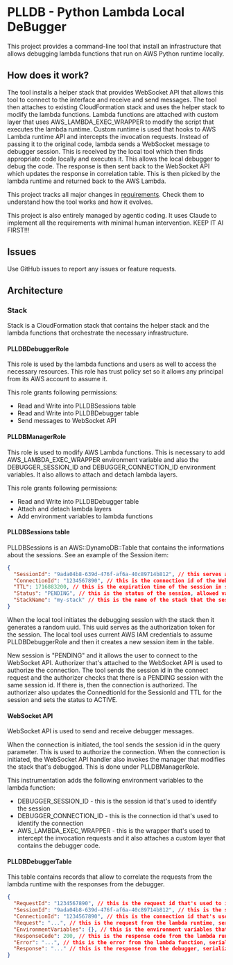 # PLLDB - Python Lambda Local DeBugger

This project provides a command-line tool that install an infrastructure that allows debugging lambda functions that run on AWS Python runtime locally.

## How does it work?

The tool installs a helper stack that provides WebSocket API that allows this tool to connect to the interface and receive and send messages.
The tool then attaches to existing CloudFormation stack and uses the helper stack to modify the lambda functions. Lambda functions are attached with custom layer that uses AWS_LAMBDA_EXEC_WRAPPER to modify the script that executes the lambda runtime. Custom runtime is used that hooks to AWS Lambda runtime API and intercepts the invocation requests. Instead of passing it to the original code, lambda sends a WebSocket message to debugger session. This is received by the local tool which then finds appropriate code locally and executes it. This allows the local debugger to debug the code. The response is then sent back to the WebSocket API which updates the response in correlation table. This is then picked by the lambda runtime and returned back to the AWS Lambda.

This project tracks all major changes in [requirements](./docs/requirements/). Check them to understand how the tool works and how it evolves.

This project is also entirely managed by agentic coding. It uses Claude to implement all the requirements with minimal human intervention.
KEEP IT AI FIRST!!!

## Issues

Use GitHub issues to report any issues or feature requests.

## Architecture

### Stack

Stack is a CloudFormation stack that contains the helper stack and the lambda functions that orchestrate the necessary infrastructure.

#### PLLDBDebuggerRole

This role is used by the lambda functions and users as well to access the necessary resources. This role has trust policy set so it allows any principal from its AWS account to assume it.

This role grants following permissions:
- Read and Write into PLLDBSessions table
- Read and Write into PLLDBDebugger table
- Send messages to WebSocket API

#### PLLDBManagerRole

This role is used to modify AWS Lambda functions. This is necessary to add AWS_LAMBDA_EXEC_WRAPPER environment variable and also the DEBUGGER_SESSION_ID and DEBUGGER_CONNECTION_ID environment variables. It also allows to attach and detach lambda layers.

This role grants following permissions:
- Read and Write into PLLDBDebugger table
- Attach and detach lambda layers
- Add environment variables to lambda functions

#### PLLDBSessions table

PLLDBSessions is an AWS::DynamoDB::Table that contains the informations about the sessions. See an example of the Session item:

```json
{
  "SessionId": "9ada04b8-639d-476f-af6a-40c89714b812", // this serves as a secret that's shared between the client and the server
  "ConnectionId": "1234567890", // this is the connection id of the WebSocket API that's associated with the session
  "TTL": 1716883200, // this is the expiration time of the session in seconds since epoch
  "Status": "PENDING", // this is the status of the session, allowed values are: PENDING, ACTIVE, CLOSED
  "StackName": "my-stack" // this is the name of the stack that the session is associated with
}
```

When the local tool initiates the debugging session with the stack then it generates a random uuid. This uuid serves as the authorization token for the session.
The local tool uses current AWS IAM credentials to assume PLLDBDebuggerRole and then it creates a new session item in the table. 

New session is "PENDING" and it allows the user to connect to the WebSocket API. Authorizer that's attached to the WebSocket API is used to authorize the connection. The tool sends the session id in the connect request and the authorizer checks that there is a PENDING session with the same session id. If there is, then the connection is authorized. The authorizer also updates the ConnedtionId for the SessionId and TTL for the session and sets the status to ACTIVE.

#### WebSocket API

WebSocket API is used to send and receive debugger messages. 

When the connection is initiated, the tool sends the session id in the query parameter. This is used to authorize the connection. When the connection is initiated, the WebSocket API handler also invokes the manager that modifies the stack that's debugged. This is done under PLLDBManagerRole.

This instrumentation adds the following environment variables to the lambda function:
- DEBUGGER_SESSION_ID - this is the session id that's used to identify the session
- DEBUGGER_CONNECTION_ID - this is the connection id that's used to identify the connection
- AWS_LAMBDA_EXEC_WRAPPER - this is the wrapper that's used to intercept the invocation requests
and it also attaches a custom layer that contains the debugger code.

#### PLLDBDebuggerTable

This table contains records that allow to correlate the requests from the lambda runtime with the responses from the debugger.

```json
{
  "RequestId": "1234567890", // this is the request id that's used to identify the request
  "SessionId": "9ada04b8-639d-476f-af6a-40c89714b812", // this is the session id that's used to identify the session
  "ConnectionId": "1234567890", // this is the connection id that's used to identify the connection
  "Request": "...", // this is the request from the lambda runtime, serialized as JSON string
  "EnvironmentVariables": {}, // this is the environment variables that are set for the lambda function
  "ResponseCode": 200, // this is the response code from the lambda runtime
  "Error": "...", // this is the error from the lambda function, serialized as JSON string
  "Response": "..." // this is the response from the debugger, serialized as JSON string
}
```